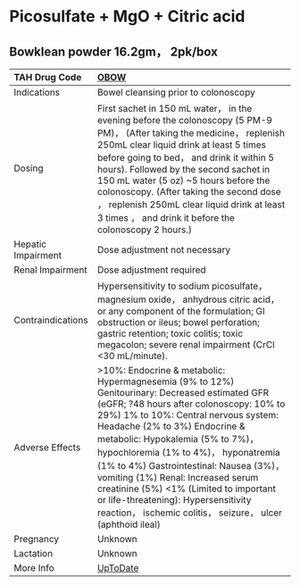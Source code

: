 # Picosulfate + MgO + Citric acid

## Bowklean powder 16.2gm， 2pk/box

| TAH Drug Code      | [OBOW](https://www.tahsda.org.tw/drugs/hissearch.php?drug_code=OBOW)                                                                                                                                                                                                                                                                                                                                                                                                                                                           |
|:-------------------|:-------------------------------------------------------------------------------------------------------------------------------------------------------------------------------------------------------------------------------------------------------------------------------------------------------------------------------------------------------------------------------------------------------------------------------------------------------------------------------------------------------------------------------|
| Indications        | Bowel cleansing prior to colonoscopy                                                                                                                                                                                                                                                                                                                                                                                                                                                                                           |
| Dosing             | First sachet in 150 mL water， in the evening before the colonoscopy (5 PM-9 PM)， (After taking the medicine， replenish 250mL clear liquid drink at least 5 times before going to bed， and drink it within 5 hours). Followed by the second sachet in 150 mL water (5 oz) ~5 hours before the colonoscopy. (After taking the second dose ， replenish 250mL clear liquid drink at least 3 times ， and drink it before the colonoscopy 2 hours.)                                                                            |
| Hepatic Impairment | Dose adjustment not necessary                                                                                                                                                                                                                                                                                                                                                                                                                                                                                                  |
| Renal Impairment   | Dose adjustment required                                                                                                                                                                                                                                                                                                                                                                                                                                                                                                       |
| Contraindications  | Hypersensitivity to sodium picosulfate， magnesium oxide， anhydrous citric acid， or any component of the formulation; GI obstruction or ileus; bowel perforation; gastric retention; toxic colitis; toxic megacolon; severe renal impairment (CrCl <30 mL/minute).                                                                                                                                                                                                                                                           |
| Adverse Effects    | >10%: Endocrine & metabolic: Hypermagnesemia (9% to 12%) Genitourinary: Decreased estimated GFR (eGFR; ?48 hours after colonoscopy: 10% to 29%) 1% to 10%: Central nervous system: Headache (2% to 3%) Endocrine & metabolic: Hypokalemia (5% to 7%)， hypochloremia (1% to 4%)， hyponatremia (1% to 4%) Gastrointestinal: Nausea (3%)， vomiting (1%) Renal: Increased serum creatinine (5%) <1% (Limited to important or life-threatening): Hypersensitivity reaction， ischemic colitis， seizure， ulcer (aphthoid ileal) |
| Pregnancy          | Unknown                                                                                                                                                                                                                                                                                                                                                                                                                                                                                                                        |
| Lactation          | Unknown                                                                                                                                                                                                                                                                                                                                                                                                                                                                                                                        |
| More Info          | [UpToDate](https://www.uptodate.com/contents/picosulfate-and-mgo-and-citric-acid-drug-information)                                                                                                                                                                                                                                                                                                                                                                                                                             |

